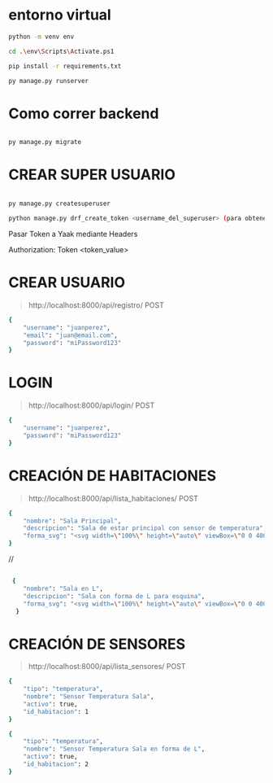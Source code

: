 # entorno virtual 

```bash
python -m venv env

cd .\env\Scripts\Activate.ps1

pip install -r requirements.txt

py manage.py runserver

```

# Como correr backend

```bash

py manage.py migrate

```

# CREAR SUPER USUARIO

```bash

py manage.py createsuperuser

python manage.py drf_create_token <username_del_superuser> (para obtener el token del superusuario y hacer las peticiones)


```
Pasar Token a Yaak mediante Headers

Authorization: Token <token_value>

# CREAR USUARIO

> http://localhost:8000/api/registro/  POST

```bash
{
    "username": "juanperez",
    "email": "juan@email.com",
    "password": "miPassword123"
}
```

# LOGIN 

> http://localhost:8000/api/login/ POST

```bash
{
    "username": "juanperez",
    "password": "miPassword123"
}
```


# CREACIÓN DE HABITACIONES

>http://localhost:8000/api/lista_habitaciones/ POST

```bash
{
    "nombre": "Sala Principal",
    "descripcion": "Sala de estar principal con sensor de temperatura",
    "forma_svg": "<svg width=\"100%\" height=\"auto\" viewBox=\"0 0 400 300\" style={{maxWidth: \"52%\"}}>\r\n            <path \r\n                d=\"M50,50 L350,50 L350,250 L280,250 L280,200 L220,200 L220,250 L50,250 Z\" \r\n                fill={fillColor}\r\n                stroke=\"#081FF6\" \r\n                strokeWidth=\"4\"\r\n                strokeOpacity=\"0.7\"\r\n                style={{\r\n                    transition: \"fill 0.8s ease-in-out\" // Transición suave\r\n                }}\r\n            />\r\n        </svg>"
}
```
//

```bash

 {
    "nombre": "Sala en L",
    "descripcion": "Sala con forma de L para esquina",
    "forma_svg": "<svg width=\"100%\" height=\"auto\" viewBox=\"0 0 400 300\" style=\"max-width: 52%\">\n    <path d=\"M50,50 L250,50 L250,150 L350,150 L350,250 L150,250 L150,150 L50,150 Z\" fill=\"#99CA88\" stroke=\"#081FF6\" stroke-width=\"4\" stroke-opacity=\"0.7\" style=\"transition: fill 0.8s ease-in-out\"/>\n</svg>"
  }

```

# CREACIÓN DE SENSORES

> http://localhost:8000/api/lista_sensores/ POST

```bash
{
    "tipo": "temperatura",
    "nombre": "Sensor Temperatura Sala",
    "activo": true,
    "id_habitacion": 1
}
```

```bash
{
    "tipo": "temperatura",
    "nombre": "Sensor Temperatura Sala en forma de L",
    "activo": true,
    "id_habitacion": 2
}
```


